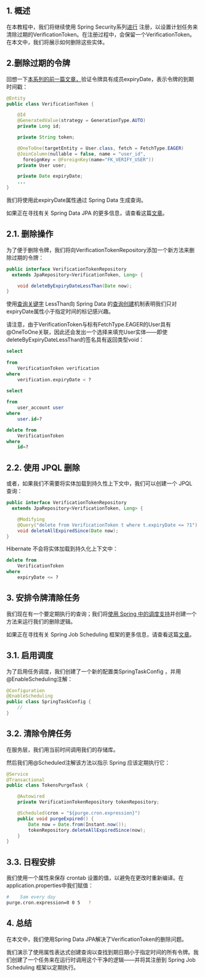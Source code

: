 ## 1. 概述

在本教程中，我们将继续使用 Spring Security系列[进行](https://www.baeldung.com/spring-security-registration) 注册，以设置计划任务来清除过期的VerificationToken。在注册过程中，会保留一个VerificationToken。在本文中，我们将展示如何删除这些实体。

## 2.删除过期的令牌

回想一下[本系列的前一篇文章，](https://www.baeldung.com/registration-verify-user-by-email)验证令牌具有成员expiryDate，表示令牌的到期时间戳：

```java
@Entity
public class VerificationToken {

    @Id
    @GeneratedValue(strategy = GenerationType.AUTO)
    private Long id;

    private String token;

    @OneToOne(targetEntity = User.class, fetch = FetchType.EAGER)
    @JoinColumn(nullable = false, name = "user_id", 
      foreignKey = @ForeignKey(name="FK_VERIFY_USER"))
    private User user;

    private Date expiryDate;
    ...
}
```

我们将使用此expiryDate属性通过 Spring Data 生成查询。

如果正在寻找有关 Spring Data JPA 的更多信息，请查看这篇[文章](https://www.baeldung.com/the-persistence-layer-with-spring-data-jpa#customquery)。

## 2.1. 删除操作

为了便于删除令牌，我们将向VerificationTokenRepository添加一个新方法来删除过期的令牌：

```java
public interface VerificationTokenRepository
  extends JpaRepository<VerificationToken, Long> {

    void deleteByExpiryDateLessThan(Date now);
}
```

使用[查询关键字](https://docs.spring.io/spring-data/jpa/docs/current/reference/html/#repository-query-keywords) LessThan向 Spring Data 的[查询创建](https://docs.spring.io/spring-data/jpa/docs/current/reference/html/#jpa.query-methods.query-creation)机制表明我们只对expiryDate属性小于指定时间的标记感兴趣。

请注意，由于VerificationToken与标有FetchType.EAGER的User具有@OneToOne关联，因此还会发出一个选择来填充User实体——即使deleteByExpiryDateLessThan的签名具有返回类型void：

```sql
select 
    
from 
    VerificationToken verification 
where 
    verification.expiryDate < ?

select 
     
from
    user_account user 
where
    user.id=?

delete from 
    VerificationToken
where
    id=?

```

## 2.2. 使用 JPQL 删除

或者，如果我们不需要将实体加载到持久性上下文中，我们可以创建一个 JPQL 查询：

```java
public interface VerificationTokenRepository
  extends JpaRepository<VerificationToken, Long> {

    @Modifying
    @Query("delete from VerificationToken t where t.expiryDate <= ?1")
    void deleteAllExpiredSince(Date now);
}
```

Hibernate 不会将实体加载到持久化上下文中：

```sql
delete from
    VerificationToken
where
    expiryDate <= ?

```

## 3. 安排令牌清除任务

我们现在有一个要定期执行的查询；我们将[使用 Spring 中的调度支持](https://docs.spring.io/spring/docs/current/spring-framework-reference/html/scheduling.html)并创建一个方法来运行我们的删除逻辑。

如果正在寻找有关 Spring Job Scheduling 框架的更多信息，请查看这篇[文章](https://www.baeldung.com/spring-scheduled-tasks)。

## 3.1. 启用调度

为了启用任务调度，我们创建了一个新的配置类SpringTaskConfig ，并用@EnableScheduling注解：

```java
@Configuration
@EnableScheduling
public class SpringTaskConfig {
    //
}

```

## 3.2. 清除令牌任务

在服务层，我们用当前时间调用我们的存储库。

然后我们用@Scheduled注解该方法以指示 Spring 应该定期执行它：

```java
@Service
@Transactional
public class TokensPurgeTask {

    @Autowired
    private VerificationTokenRepository tokenRepository;

    @Scheduled(cron = "${purge.cron.expression}")
    public void purgeExpired() {
        Date now = Date.from(Instant.now());
        tokenRepository.deleteAllExpiredSince(now);
    }
}
```

## 3.3. 日程安排

我们使用一个属性来保存 crontab 设置的值，以避免在更改时重新编译。在application.properties中我们赋值：

```bash
#    5am every day
purge.cron.expression=0 0 5   ?
```

## 4. 总结

在本文中，我们使用Spring Data JPA解决了VerificationToken的删除问题。

我们演示了使用属性表达式创建查询以查找到期日期小于指定时间的所有令牌。我们创建了一个任务来在运行时调用这个干净的逻辑——并将其注册到 Spring Job Scheduling 框架以定期执行。